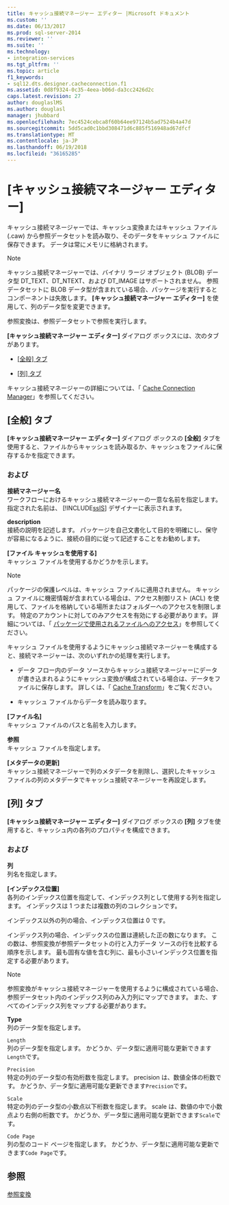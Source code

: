 ```yaml
---
title: キャッシュ接続マネージャー エディター |Microsoft ドキュメント
ms.custom: ''
ms.date: 06/13/2017
ms.prod: sql-server-2014
ms.reviewer: ''
ms.suite: ''
ms.technology:
- integration-services
ms.tgt_pltfrm: ''
ms.topic: article
f1_keywords:
- sql12.dts.designer.cacheconnection.f1
ms.assetid: 0d8f9324-0c35-4eea-b06d-da3cc2426d2c
caps.latest.revision: 27
author: douglaslMS
ms.author: douglasl
manager: jhubbard
ms.openlocfilehash: 7ec4524cebca8f60b64ee97124b5ad7524b4a47d
ms.sourcegitcommit: 5dd5cad0c1bbd308471d6c885f516948ad67dfcf
ms.translationtype: MT
ms.contentlocale: ja-JP
ms.lasthandoff: 06/19/2018
ms.locfileid: "36165285"
---
```

# <a name="cache-connection-manager-editor"></a>[キャッシュ接続マネージャー エディター]
  キャッシュ接続マネージャーでは、キャッシュ変換またはキャッシュ ファイル (.caw) から参照データセットを読み取り、そのデータをキャッシュ ファイルに保存できます。 データは常にメモリに格納されます。  
  
> [!NOTE]  
>  キャッシュ接続マネージャーでは、バイナリ ラージ オブジェクト (BLOB) データ型 DT_TEXT、DT_NTEXT、および DT_IMAGE はサポートされません。 参照データセットに BLOB データ型が含まれている場合、パッケージを実行するとコンポーネントは失敗します。 **[キャッシュ接続マネージャー エディター]** を使用して、列のデータ型を変更できます。  
  
 参照変換は、参照データセットで参照を実行します。  
  
 **[キャッシュ接続マネージャー エディター]** ダイアログ ボックスには、次のタブがあります。  
  
-   [[全般] タブ](#generaltab)  
  
-   [[列] タブ](#columnstab)  
  
 キャッシュ接続マネージャーの詳細については、「 [Cache Connection Manager](connection-manager/cache-connection-manager.md)」を参照してください。  
  
##  <a name="generaltab"></a> [全般] タブ  
 **[キャッシュ接続マネージャー エディター]** ダイアログ ボックスの **[全般]** タブを使用すると、ファイルからキャッシュを読み取るか、キャッシュをファイルに保存するかを指定できます。  
  
### <a name="options"></a>および  
 **接続マネージャー名**  
 ワークフローにおけるキャッシュ接続マネージャーの一意な名前を指定します。 指定された名前は、 [!INCLUDE[ssIS](../includes/ssis-md.md)] デザイナーに表示されます。  
  
 **description**  
 接続の説明を記述します。 パッケージを自己文書化して目的を明確にし、保守が容易になるように、接続の目的に従って記述することをお勧めします。  
  
 **[ファイル キャッシュを使用する]**  
 キャッシュ ファイルを使用するかどうかを示します。  
  
> [!NOTE]  
>  パッケージの保護レベルは、キャッシュ ファイルに適用されません。 キャッシュ ファイルに機密情報が含まれている場合は、アクセス制御リスト (ACL) を使用して、ファイルを格納している場所またはフォルダーへのアクセスを制限します。 特定のアカウントに対してのみアクセスを有効にする必要があります。 詳細については、「 [パッケージで使用されるファイルへのアクセス](../../2014/integration-services/access-to-files-used-by-packages.md)」を参照してください。  
  
 キャッシュ ファイルを使用するようにキャッシュ接続マネージャーを構成すると、接続マネージャーは、次のいずれかの処理を実行します。  
  
-   データ フロー内のデータ ソースからキャッシュ接続マネージャーにデータが書き込まれるようにキャッシュ変換が構成されている場合は、データをファイルに保存します。 詳しくは、「 [Cache Transform](data-flow/transformations/cache-transform.md)」をご覧ください。  
  
-   キャッシュ ファイルからデータを読み取ります。  
  
 **[ファイル名]**  
 キャッシュ ファイルのパスと名前を入力します。  
  
 **参照**  
 キャッシュ ファイルを指定します。  
  
 **[メタデータの更新]**  
 キャッシュ接続マネージャーで列のメタデータを削除し、選択したキャッシュ ファイルの列のメタデータでキャッシュ接続マネージャーを再設定します。  
  
##  <a name="columnstab"></a> [列] タブ  
 **[キャッシュ接続マネージャー エディター]** ダイアログ ボックスの **[列]** タブを使用すると、キャッシュ内の各列のプロパティを構成できます。  
  
### <a name="options"></a>および  
 **列**  
 列名を指定します。  
  
 **[インデックス位置]**  
 各列のインデックス位置を指定して、インデックス列として使用する列を指定します。 インデックスは 1 つまたは複数の列のコレクションです。  
  
 インデックス以外の列の場合、インデックス位置は 0 です。  
  
 インデックス列の場合、インデックスの位置は連続した正の数になります。 この数は、参照変換が参照データセットの行と入力データ ソースの行を比較する順序を示します。 最も固有な値を含む列に、最も小さいインデックス位置を指定する必要があります。  
  
> [!NOTE]  
>  参照変換がキャッシュ接続マネージャーを使用するように構成されている場合、参照データセット内のインデックス列のみ入力列にマップできます。 また、すべてのインデックス列をマップする必要があります。  
  
 **Type**  
 列のデータ型を指定します。  
  
 `Length`  
 列のデータ型を指定します。 かどうか、データ型に適用可能な更新できます`Length`です。  
  
 `Precision`  
 特定の列のデータ型の有効桁数を指定します。 precision は、数値全体の桁数です。 かどうか、データ型に適用可能な更新できます`Precision`です。  
  
 `Scale`  
 特定の列のデータ型の小数点以下桁数を指定します。 scale は、数値の中で小数点より右側の桁数です。 かどうか、データ型に適用可能な更新できます`Scale`です。  
  
 `Code Page`  
 列の型のコード ページを指定します。 かどうか、データ型に適用可能な更新できます`Code Page`です。  
  
## <a name="see-also"></a>参照  
 [参照変換](data-flow/transformations/lookup-transformation.md)  
  
  